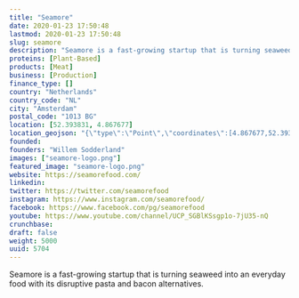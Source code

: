 ```yaml
---
title: "Seamore"
date: 2020-01-23 17:50:48
lastmod: 2020-01-23 17:50:48
slug: seamore
description: "Seamore is a fast-growing startup that is turning seaweed into an everyday food with its disruptive pasta and bacon alternatives."
proteins: [Plant-Based]
products: [Meat]
business: [Production]
finance_type: []
country: "Netherlands"
country_code: "NL"
city: "Amsterdam"
postal_code: "1013 BG"
location: [52.393831, 4.867677]
location_geojson: "{\"type\":\"Point\",\"coordinates\":[4.867677,52.393831]}"
founded: 
founders: "Willem Sodderland"
images: ["seamore-logo.png"]
featured_image: "seamore-logo.png"
website: https://seamorefood.com/
linkedin: 
twitter: https://twitter.com/seamorefood
instagram: https://www.instagram.com/seamorefood/
facebook: https://www.facebook.com/pg/seamorefood
youtube: https://www.youtube.com/channel/UCP_SGBlKSsgp1o-7jU35-nQ
crunchbase: 
draft: false
weight: 5000
uuid: 5704
---
```

Seamore is a fast-growing startup that is turning seaweed into an everyday food with its disruptive pasta and bacon alternatives.

